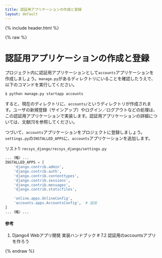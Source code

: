 ```yaml
---
title: 認証用アプリケーションの作成と登録
layout: default
---
```


{% include header.html %}

{% raw %}

# 認証用アプリケーションの作成と登録

プロジェクト内に認証用アプリケーションとして`accounts`アプリケーションを作成しましょう。`manage.py`があるディレクトリにいることを確認したうえで、以下のコマンドを実行してください。

```bash
$ python manage.py startapp accounts
```

すると、現在のディレクトリに、`accounts/`というディレクトリが作成されます。ユーザの新規登録（サインアップ）やログイン／ログアウトなどの処理は、この認証用アプリケーションで実装します。認証用アプリケーションの詳細については、文献[1]を参照してください。

つづいて、`accounts`アプリケーションをプロジェクトに登録しましょう。`settings.py`の`INSTALLED_APPS`に、`accounts`アプリケーションを追加します。

リスト1: `recsys_django/recsys_django/settings.py`
```py
...（略）...
INSTALLED_APPS = [
    'django.contrib.admin',
    'django.contrib.auth',
    'django.contrib.contenttypes',
    'django.contrib.sessions',
    'django.contrib.messages',
    'django.contrib.staticfiles',
    
    'online.apps.OnlineConfig',
    'accounts.apps.AccountsConfig',  # 追加
]
...（略）...
```

#### 参考
1. Django4 Webアプリ開発 実装ハンドブック # 7.2 認証用のaccountsアプリを作ろう

{% endraw %}
